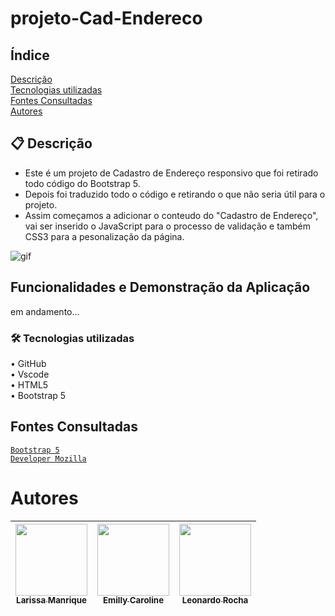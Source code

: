 # projeto-Cad-Endereco
## Índice  
[ Descrição](#-descri%C3%A7%C3%A3o)  
[Tecnologias utilizadas](#%EF%B8%8F-tecnologias-utilizadas)  
[Fontes Consultadas](https://github.com/larissassk/projeto-Cad-Endereco#fontes-consultadas)  
[Autores](#%EF%B8%8F-autores)  

## 📋 Descrição
- Este é um projeto de Cadastro de Endereço responsivo que foi retirado todo código do Bootstrap 5.  
- Depois foi traduzido todo o código e retirando o que não seria útil para o projeto.
- Assim começamos a adicionar o conteudo do "Cadastro de Endereço", vai ser inserido o JavaScript 
para o processo de validação e também CSS3 para a pesonalização da página.  
  
![gif](https://github.com/larissassk/projeto-Cad-Endereco/blob/main/vid-bootstrap.gif)  
## Funcionalidades e Demonstração da Aplicação
em andamento...


### 🛠️ Tecnologias utilizadas  
• GitHub  
• Vscode  
• HTML5  
• Bootstrap 5  

## Fontes Consultadas  
[`Bootstrap 5`](https://getbootstrap.com/docs/5.0/forms/layout/#gutters)  
[`Developer Mozilla`](https://developer.mozilla.org/pt-BR/docs/Web/JavaScript/Guide/Regular_expressions)

# Autores

 |  [<img loading="lazy" src="https://avatars.githubusercontent.com/u/127845865?v=4" width=115><br><sub>Larissa Manrique</sub>](https://github.com/larissassk) | [<img loading="lazy" src="https://avatars.githubusercontent.com/u/127847857?v=4" width=115><br><sub>Emilly Caroline </sub>](https://github.com/emillycaaroline) | [<img loading="lazy" src="https://avatars.githubusercontent.com/u/86802310?v=4" width=115><br><sub>Leonardo Rocha </sub>](https://github.com/LeonardoRochaMarista) |
| :---: | :---: | :---: |

 


